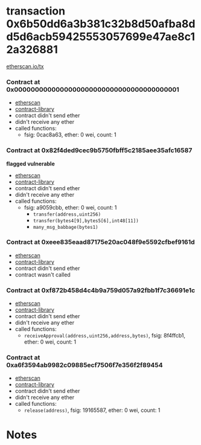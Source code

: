 # transaction 0x6b50dd6a3b381c32b8d50afba8dd5d6acb59425553057699e47ae8c12a326881

[etherscan.io/tx](https://etherscan.io/tx/0x6b50dd6a3b381c32b8d50afba8dd5d6acb59425553057699e47ae8c12a326881)


### Contract at 0x0000000000000000000000000000000000000001

* [etherscan](https://etherscan.io/address/0x0000000000000000000000000000000000000001)
* [contract-library](https://contract-library.com/contracts/Ethereum/0000000000000000000000000000000000000001)
* contract didn't send ether
* didn't receive any ether
* called functions:
    * fsig: 0cac8a63, ether: 0 wei, count: 1


### Contract at 0x82f4ded9cec9b5750fbff5c2185aee35afc16587

**flagged vulnerable**

* [etherscan](https://etherscan.io/address/0x82f4ded9cec9b5750fbff5c2185aee35afc16587)
* [contract-library](https://contract-library.com/contracts/Ethereum/82f4ded9cec9b5750fbff5c2185aee35afc16587)
* contract didn't send ether
* didn't receive any ether
* called functions:
    * fsig: a9059cbb, ether: 0 wei, count: 1
        * `transfer(address,uint256)`
        * `transfer(bytes4[9],bytes5[6],int48[11])`
        * `many_msg_babbage(bytes1)`


### Contract at 0xeee835eaad87175e20ac048f9e5592cfbef9161d

* [etherscan](https://etherscan.io/address/0xeee835eaad87175e20ac048f9e5592cfbef9161d)
* [contract-library](https://contract-library.com/contracts/Ethereum/eee835eaad87175e20ac048f9e5592cfbef9161d)
* contract didn't send ether
* contract wasn't called


### Contract at 0xf872b458d4c4b9a759d057a92fbb1f7c36691e1c

* [etherscan](https://etherscan.io/address/0xf872b458d4c4b9a759d057a92fbb1f7c36691e1c)
* [contract-library](https://contract-library.com/contracts/Ethereum/f872b458d4c4b9a759d057a92fbb1f7c36691e1c)
* contract didn't send ether
* didn't receive any ether
* called functions:
    * `receiveApproval(address,uint256,address,bytes)`, fsig: 8f4ffcb1, ether: 0 wei, count: 1


### Contract at 0xa6f3594ab9982c09885ecf7506f7e356f2f89454

* [etherscan](https://etherscan.io/address/0xa6f3594ab9982c09885ecf7506f7e356f2f89454)
* [contract-library](https://contract-library.com/contracts/Ethereum/a6f3594ab9982c09885ecf7506f7e356f2f89454)
* contract didn't send ether
* didn't receive any ether
* called functions:
    * `release(address)`, fsig: 19165587, ether: 0 wei, count: 1

# Notes

